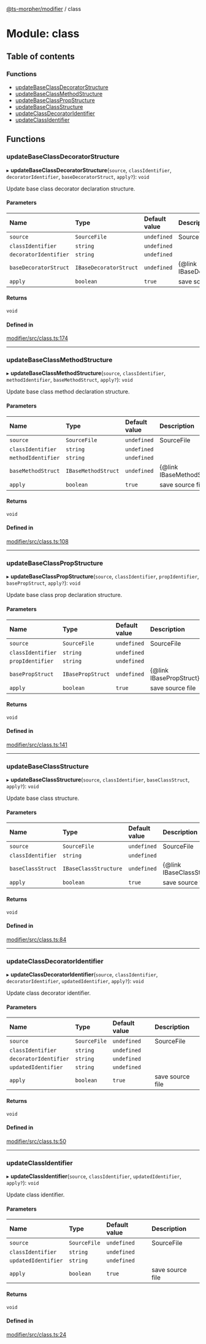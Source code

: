[@ts-morpher/modifier](../README.md) / class

# Module: class

## Table of contents

### Functions

- [updateBaseClassDecoratorStructure](class.md#updatebaseclassdecoratorstructure)
- [updateBaseClassMethodStructure](class.md#updatebaseclassmethodstructure)
- [updateBaseClassPropStructure](class.md#updatebaseclasspropstructure)
- [updateBaseClassStructure](class.md#updatebaseclassstructure)
- [updateClassDecoratorIdentifier](class.md#updateclassdecoratoridentifier)
- [updateClassIdentifier](class.md#updateclassidentifier)

## Functions

### updateBaseClassDecoratorStructure

▸ **updateBaseClassDecoratorStructure**(`source`, `classIdentifier`, `decoratorIdentifier`, `baseDecoratorStruct`, `apply?`): `void`

Update base class decorator declaration structure.

#### Parameters

| Name | Type | Default value | Description |
| :------ | :------ | :------ | :------ |
| `source` | `SourceFile` | `undefined` | SourceFile |
| `classIdentifier` | `string` | `undefined` |  |
| `decoratorIdentifier` | `string` | `undefined` |  |
| `baseDecoratorStruct` | `IBaseDecoratorStruct` | `undefined` | {@link IBaseDecoratorStruct} |
| `apply` | `boolean` | `true` | save source file |

#### Returns

`void`

#### Defined in

[modifier/src/class.ts:174](https://github.com/linbudu599/morpher/blob/2a43a9a/packages/modifier/src/class.ts#L174)

___

### updateBaseClassMethodStructure

▸ **updateBaseClassMethodStructure**(`source`, `classIdentifier`, `methodIdentifier`, `baseMethodStruct`, `apply?`): `void`

Update base class method declaration structure.

#### Parameters

| Name | Type | Default value | Description |
| :------ | :------ | :------ | :------ |
| `source` | `SourceFile` | `undefined` | SourceFile |
| `classIdentifier` | `string` | `undefined` |  |
| `methodIdentifier` | `string` | `undefined` |  |
| `baseMethodStruct` | `IBaseMethodStruct` | `undefined` | {@link IBaseMethodStruct} |
| `apply` | `boolean` | `true` | save source file |

#### Returns

`void`

#### Defined in

[modifier/src/class.ts:108](https://github.com/linbudu599/morpher/blob/2a43a9a/packages/modifier/src/class.ts#L108)

___

### updateBaseClassPropStructure

▸ **updateBaseClassPropStructure**(`source`, `classIdentifier`, `propIdentifier`, `basePropStruct`, `apply?`): `void`

Update base class prop declaration structure.

#### Parameters

| Name | Type | Default value | Description |
| :------ | :------ | :------ | :------ |
| `source` | `SourceFile` | `undefined` | SourceFile |
| `classIdentifier` | `string` | `undefined` |  |
| `propIdentifier` | `string` | `undefined` |  |
| `basePropStruct` | `IBasePropStruct` | `undefined` | {@link IBasePropStruct} |
| `apply` | `boolean` | `true` | save source file |

#### Returns

`void`

#### Defined in

[modifier/src/class.ts:141](https://github.com/linbudu599/morpher/blob/2a43a9a/packages/modifier/src/class.ts#L141)

___

### updateBaseClassStructure

▸ **updateBaseClassStructure**(`source`, `classIdentifier`, `baseClassStruct`, `apply?`): `void`

Update base class structure.

#### Parameters

| Name | Type | Default value | Description |
| :------ | :------ | :------ | :------ |
| `source` | `SourceFile` | `undefined` | SourceFile |
| `classIdentifier` | `string` | `undefined` |  |
| `baseClassStruct` | `IBaseClassStructure` | `undefined` | {@link IBaseClassStructure} |
| `apply` | `boolean` | `true` | save source file |

#### Returns

`void`

#### Defined in

[modifier/src/class.ts:84](https://github.com/linbudu599/morpher/blob/2a43a9a/packages/modifier/src/class.ts#L84)

___

### updateClassDecoratorIdentifier

▸ **updateClassDecoratorIdentifier**(`source`, `classIdentifier`, `decoratorIdentifier`, `updatedIdentifier`, `apply?`): `void`

Update class decorator identifier.

#### Parameters

| Name | Type | Default value | Description |
| :------ | :------ | :------ | :------ |
| `source` | `SourceFile` | `undefined` | SourceFile |
| `classIdentifier` | `string` | `undefined` |  |
| `decoratorIdentifier` | `string` | `undefined` |  |
| `updatedIdentifier` | `string` | `undefined` |  |
| `apply` | `boolean` | `true` | save source file |

#### Returns

`void`

#### Defined in

[modifier/src/class.ts:50](https://github.com/linbudu599/morpher/blob/2a43a9a/packages/modifier/src/class.ts#L50)

___

### updateClassIdentifier

▸ **updateClassIdentifier**(`source`, `classIdentifier`, `updatedIdentifier`, `apply?`): `void`

Update class identifier.

#### Parameters

| Name | Type | Default value | Description |
| :------ | :------ | :------ | :------ |
| `source` | `SourceFile` | `undefined` | SourceFile |
| `classIdentifier` | `string` | `undefined` |  |
| `updatedIdentifier` | `string` | `undefined` |  |
| `apply` | `boolean` | `true` | save source file |

#### Returns

`void`

#### Defined in

[modifier/src/class.ts:24](https://github.com/linbudu599/morpher/blob/2a43a9a/packages/modifier/src/class.ts#L24)
